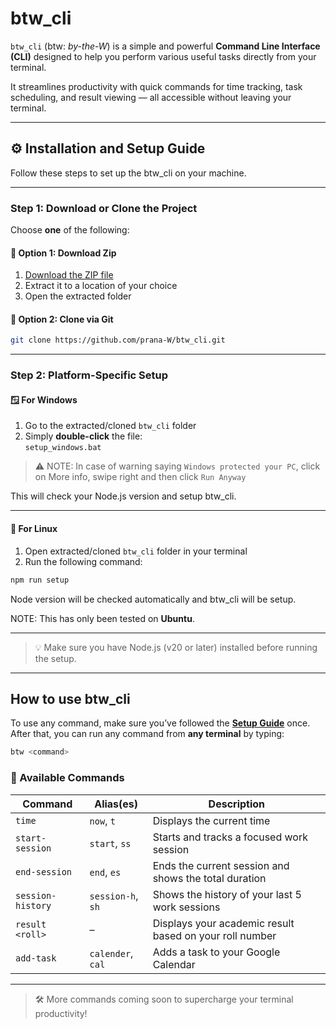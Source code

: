 # btw_cli

`btw_cli` (btw: *by-the-W*) is a simple and powerful **Command Line Interface (CLI)** designed to help you perform various useful tasks directly from your terminal.

It streamlines productivity with quick commands for time tracking, task scheduling, and result viewing — all accessible without leaving your terminal.

---

## ⚙️ Installation and Setup Guide

Follow these steps to set up the btw_cli on your machine.

---

### Step 1: Download or Clone the Project

Choose **one** of the following:

#### 🔹 Option 1: Download Zip

1. [Download the ZIP file](https://github.com/prana-W/btw_cli/releases/download/v0.1.0-alpha/btw_cli_0.1.0-alpha.zip)
2. Extract it to a location of your choice
3. Open the extracted folder

#### 🔹 Option 2: Clone via Git

```bash
git clone https://github.com/prana-W/btw_cli.git
```

---

### Step 2: Platform-Specific Setup

#### 🪟 For Windows

1. Go to the extracted/cloned `btw_cli` folder
2. Simply **double-click** the file:  
   `setup_windows.bat`

> ⚠️ NOTE: In case of warning saying `Windows protected your PC`, click on More info, swipe right and then click `Run Anyway`

This will check your Node.js version and setup btw_cli.

---

#### 🐧 For Linux

1. Open extracted/cloned `btw_cli` folder in your terminal
2. Run the following command:

```bash
npm run setup
```

Node version will be checked automatically and btw_cli will be setup.

NOTE: This has only been tested on **Ubuntu**.

---

> 💡 Make sure you have Node.js (v20 or later) installed before running the setup.


---

## How to use btw_cli

To use any command, make sure you’ve followed the **[Setup Guide](#project-setup-guide)** once.  
After that, you can run any command from **any terminal** by typing:

```bash
btw <command>
```

### 🧰 Available Commands

| Command              | Alias(es)         | Description                                                   |
|----------------------|-------------------|---------------------------------------------------------------|
| `time`               | `now`, `t`        | Displays the current time                                     |
| `start-session`      | `start`, `ss`     | Starts and tracks a focused work session                      |
| `end-session`        | `end`, `es`       | Ends the current session and shows the total duration         |
| `session-history`    | `session-h`, `sh` | Shows the history of your last 5 work sessions                |
| `result <roll>`      | –                 | Displays your academic result based on your roll number       |
| `add-task`           | `calender`, `cal` | Adds a task to your Google Calendar                           |

---

> 🛠️ More commands coming soon to supercharge your terminal productivity!
